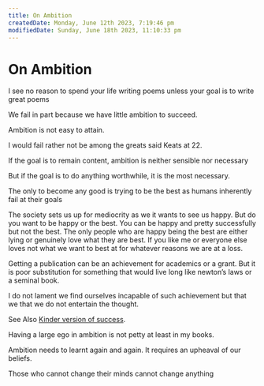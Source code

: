 ```yaml
---
title: On Ambition
createdDate: Monday, June 12th 2023, 7:19:46 pm
modifiedDate: Sunday, June 18th 2023, 11:10:33 pm
---
```


# On Ambition

I see no reason to spend your life writing poems unless your goal is to write great poems

We fail in part because we have little ambition to succeed.

Ambition is not easy to attain.

I would fail rather not be among the greats said Keats at 22.

If the goal is to remain content, ambition is neither sensible nor necessary

But if the goal is to do anything worthwhile, it is the most necessary.

The only to become any good is trying to be the best as humans inherently fail at their goals

The society sets us up for mediocrity as we it wants to see us happy. But do you want to be happy or the best. You can be happy and pretty successfully but not the best. The only people who are happy being the best are either lying or genuinely love what they are best. If you like me or everyone else loves not what we want to best at for whatever reasons we are at a loss.

Getting a publication can be an achievement for academics or a grant. But it is poor substitution for something that would live long like newton’s laws or a seminal book.

I do not lament we find ourselves incapable of such achievement but that we that we do not entertain the thought.

See Also [Kinder version of success](Success/Kinder-Version-of-Success.md).

Having a large ego in ambition is not petty at least in my books.

Ambition needs to learnt again and again. It requires an upheaval of our beliefs.

Those who cannot change their minds cannot change anything
